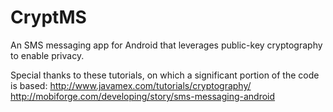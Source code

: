 CryptMS
==========

An SMS messaging app for Android that leverages public-key cryptography to enable privacy.

Special thanks to these tutorials, on which a significant portion of the code is based:
http://www.javamex.com/tutorials/cryptography/
http://mobiforge.com/developing/story/sms-messaging-android




